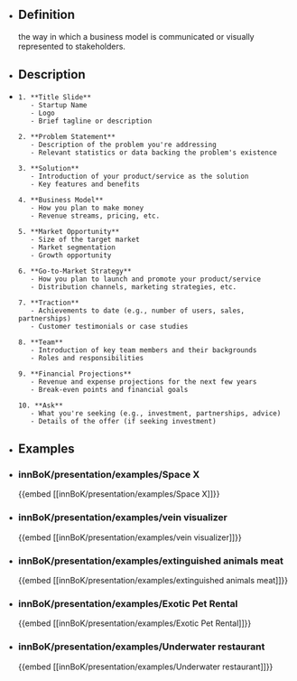 

- ## Definition
  the way in which a business model is communicated or visually represented to stakeholders.
- ## Description
- ```
  1. **Title Slide**
     - Startup Name
     - Logo
     - Brief tagline or description
  
  2. **Problem Statement**
     - Description of the problem you're addressing
     - Relevant statistics or data backing the problem's existence
  
  3. **Solution**
     - Introduction of your product/service as the solution
     - Key features and benefits
  
  4. **Business Model**
     - How you plan to make money
     - Revenue streams, pricing, etc.
  
  5. **Market Opportunity**
     - Size of the target market
     - Market segmentation
     - Growth opportunity
  
  6. **Go-to-Market Strategy**
     - How you plan to launch and promote your product/service
     - Distribution channels, marketing strategies, etc.
  
  7. **Traction**
     - Achievements to date (e.g., number of users, sales, partnerships)
     - Customer testimonials or case studies
  
  8. **Team**
     - Introduction of key team members and their backgrounds
     - Roles and responsibilities
  
  9. **Financial Projections**
     - Revenue and expense projections for the next few years
     - Break-even points and financial goals
  
  10. **Ask**
     - What you're seeking (e.g., investment, partnerships, advice)
     - Details of the offer (if seeking investment)
  
  ```
- ## Examples
- ### innBoK/presentation/examples/Space X
  {{embed [[innBoK/presentation/examples/Space X]]}}
- ### innBoK/presentation/examples/vein visualizer
  {{embed [[innBoK/presentation/examples/vein visualizer]]}}
- ### innBoK/presentation/examples/extinguished animals meat
  {{embed [[innBoK/presentation/examples/extinguished animals meat]]}}
- ### innBoK/presentation/examples/Exotic Pet Rental
  {{embed [[innBoK/presentation/examples/Exotic Pet Rental]]}}
- ### innBoK/presentation/examples/Underwater restaurant
  {{embed [[innBoK/presentation/examples/Underwater restaurant]]}}